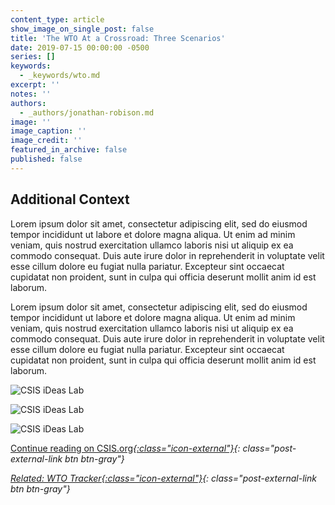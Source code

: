 ```yaml
---
content_type: article
show_image_on_single_post: false
title: 'The WTO At a Crossroad: Three Scenarios'
date: 2019-07-15 00:00:00 -0500
series: []
keywords:
  - _keywords/wto.md
excerpt: ''
notes: ''
authors:
  - _authors/jonathan-robison.md
image: ''
image_caption: ''
image_credit: ''
featured_in_archive: false
published: false
---
```


## Additional Context

Lorem ipsum dolor sit amet, consectetur adipiscing elit, sed do eiusmod tempor incididunt ut labore et dolore magna aliqua. Ut enim ad minim veniam, quis nostrud exercitation ullamco laboris nisi ut aliquip ex ea commodo consequat. Duis aute irure dolor in reprehenderit in voluptate velit esse cillum dolore eu fugiat nulla pariatur. Excepteur sint occaecat cupidatat non proident, sunt in culpa qui officia deserunt mollit anim id est laborum.

Lorem ipsum dolor sit amet, consectetur adipiscing elit, sed do eiusmod tempor incididunt ut labore et dolore magna aliqua. Ut enim ad minim veniam, quis nostrud exercitation ullamco laboris nisi ut aliquip ex ea commodo consequat. Duis aute irure dolor in reprehenderit in voluptate velit esse cillum dolore eu fugiat nulla pariatur. Excepteur sint occaecat cupidatat non proident, sunt in culpa qui officia deserunt mollit anim id est laborum.

![CSIS iDeas Lab](https://res.cloudinary.com/csisideaslab/image/upload/v1563298002/trade-guys/status_quo.png 'FlowChart 1 (click to enlarge)')

![CSIS iDeas Lab](https://res.cloudinary.com/csisideaslab/image/upload/v1563298002/trade-guys/withdraw.png 'FlowChart 2 (click to enlarge)')

![CSIS iDeas Lab](https://res.cloudinary.com/csisideaslab/image/upload/v1563298002/trade-guys/embraces.png 'FlowChart 3 (click to enlarge)')

[Continue reading on CSIS.org<i/>{:class="icon-external"}](https://www.csis.org"){: class="post-external-link btn btn-gray"}

[Related: WTO Tracker<i/>{:class="icon-external"}](/trade-explained/wto-tracker/){: class="post-external-link btn btn-gray"}
